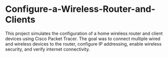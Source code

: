 # Configure-a-Wireless-Router-and-Clients
This project simulates the configuration of a home wireless router and client devices using Cisco Packet Tracer. The goal was to connect multiple wired and wireless devices to the router, configure IP addressing, enable wireless security, and verify internet connectivity.
